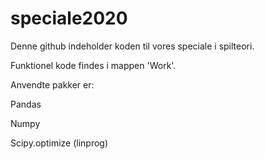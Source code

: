 # speciale2020

Denne github indeholder koden til vores speciale i spilteori.

Funktionel kode findes i mappen 'Work'. 

Anvendte pakker er:

Pandas

Numpy

Scipy.optimize (linprog)


